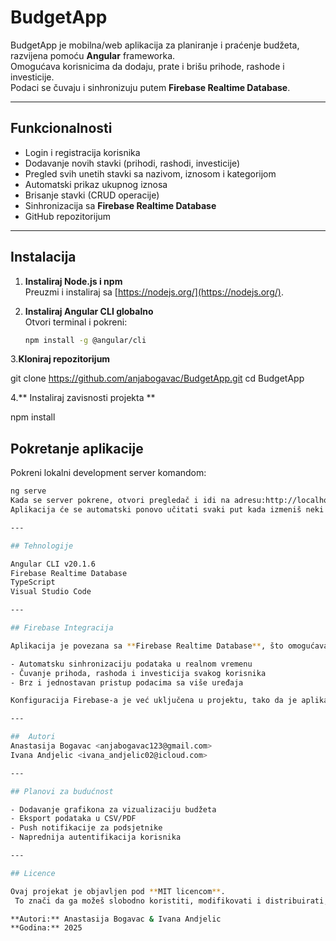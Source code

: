 #  BudgetApp

BudgetApp je mobilna/web aplikacija za planiranje i praćenje budžeta, razvijena pomoću **Angular** frameworka.  
Omogućava korisnicima da dodaju, prate i brišu prihode, rashode i investicije.  
Podaci se čuvaju i sinhronizuju putem **Firebase Realtime Database**.

---

##  Funkcionalnosti

- Login i registracija korisnika  
- Dodavanje novih stavki (prihodi, rashodi, investicije)  
- Pregled svih unetih stavki sa nazivom, iznosom i kategorijom  
- Automatski prikaz ukupnog iznosa  
- Brisanje stavki (CRUD operacije)  
- Sinhronizacija sa **Firebase Realtime Database**  
- GitHub repozitorijum 

---
## Instalacija 

1. **Instaliraj Node.js i npm**  
   Preuzmi i instaliraj sa [https://nodejs.org/](https://nodejs.org/).  

2. **Instaliraj Angular CLI globalno**  
   Otvori terminal i pokreni:
   ```bash
   npm install -g @angular/cli
3.**Kloniraj repozitorijum**

git clone <https://github.com/anjabogavac/BudgetApp.git>
cd BudgetApp

4.** Instaliraj zavisnosti projekta **

npm install


## Pokretanje aplikacije

Pokreni lokalni development server komandom:

```bash
ng serve
Kada se server pokrene, otvori pregledač i idi na adresu:http://localhost:4200/
Aplikacija će se automatski ponovo učitati svaki put kada izmeniš neki od izvornog fajlova.

---

## Tehnologije

Angular CLI v20.1.6
Firebase Realtime Database
TypeScript
Visual Studio Code

---

## Firebase Integracija

Aplikacija je povezana sa **Firebase Realtime Database**, što omogućava:

- Automatsku sinhronizaciju podataka u realnom vremenu  
- Čuvanje prihoda, rashoda i investicija svakog korisnika  
- Brz i jednostavan pristup podacima sa više uređaja

Konfiguracija Firebase-a je već uključena u projektu, tako da je aplikacija spremna za pokretanje bez dodatnog podešavanja baze.

---

##  Autori
Anastasija Bogavac <anjabogavac123@gmail.com>
Ivana Andjelic <ivana_andjelic02@icloud.com>

---

## Planovi za budućnost

- Dodavanje grafikona za vizualizaciju budžeta
- Eksport podataka u CSV/PDF
- Push notifikacije za podsjetnike
- Naprednija autentifikacija korisnika

---

## Licence

Ovaj projekat je objavljen pod **MIT licencom**.
 To znači da ga možeš slobodno koristiti, modifikovati i distribuirati, uključujući u komercijalne svrhe, uz zadržavanje originalnih autora i licence.  

**Autori:** Anastasija Bogavac & Ivana Andjelic  
**Godina:** 2025




